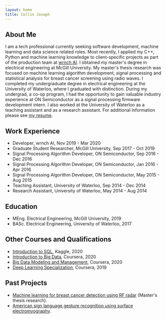 ```yaml
---
layout: home
title: Collin Joseph
---
```


## About Me
I am a tech professional currently seeking software development, machine learning and data science related roles. Most recently, I applied my C++, Python and machine learning knowledge to client-specific projects as part of the production team at [wrnch AI](https://wrnch.ai/). I obtained my master's degree in electrical engineering at McGill University. My master's thesis research was focused on machine learning algorithm development, signal processing and statistical analysis for breast cancer screening using radio waves. I completed my undergraduate degree in electrical engineering at the University of Waterloo, where I graduated with distinction. During my undergrad, a co-op program, I had the opportunity to gain valuable industry experience at ON Semiconductor as a signal processing firmware development intern. I also worked at the University of Waterloo as a teaching assistant and as a research assistant. For additional information please see [my resume](/files/CollinAJosephResume.pdf).

## Work Experience
* Developer, wrnch AI, Nov 2019 - Mar 2020
* Graduate Student Researcher, McGill University, Sep 2017 - Oct 2019
* Signal Processing Algorithm Developer, ON Semiconductor, Sep 2016 - Dec 2016
* Signal Processing Algorithm Developer, ON Semiconductor, Jan 2016 - Apr 2016
* Signal Processing Algorithm Developer, ON Semiconductor, May 2015 - Aug 2015
* Teaching Assistant, University of Waterloo, Sep 2014 - Dec 2014
* Research Assistant, University of Waterloo, May 2014 - Aug 2014

## Education
* MEng. Electrical Engineering, McGill University, 2019
* BASc. Electrical Engineering, University of Waterloo, 2017

## Other Courses and Qualifications
* [Introduction to SQL](https://www.kaggle.com/learn/certification/collinquintyne/intro-to-sql), Kaggle, 2020
* [Introduction to Big Data](https://coursera.org/share/3d8009bf8fdc31666c79c74574fb1405), Coursera, 2020
* [Big Data Modeling and Management](https://coursera.org/share/4ed0fe2df769d1bdeeff884304b1eef6), Coursera, 2020
* [Deep Learning Specialization](https://www.coursera.org/account/accomplishments/specialization/N2DNAJY4YJLC), Coursera, 2019

## Past Projects
* [Machine learning for breast cancer detection using RF radar](/projects/meng_project.md) (Master's thesis research).
* [American sign language gesture recognition using surface electromyography](https://youtu.be/j9J6hfbg9Yc).
